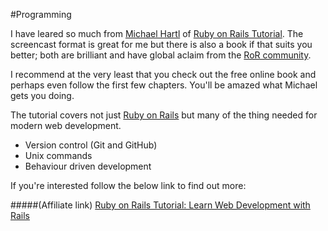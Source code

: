 #Programming

I have leared so much from [Michael Hartl](http://www.michaelhartl.com) of [Ruby on Rails Tutorial](http://zfer.us/kj8JX). The screencast format is great for me but there is also a book if that suits you better; both are brilliant and have global aclaim from the [RoR community](http://rubyonrails.org/community).

I recommend at the very least that you check out the free online book and perhaps even follow the first few chapters. You'll be amazed what Michael gets you doing.

The tutorial covers not just [Ruby on Rails](http://rubyonrails.org) but many of the thing needed for modern web development.

- Version control (Git and GitHub)
- Unix commands
- Behaviour driven development

If you're interested follow the below link to find out more:

#####(Affiliate link)
[Ruby on Rails Tutorial: Learn Web Development with Rails](http://zfer.us/kj8JX)

